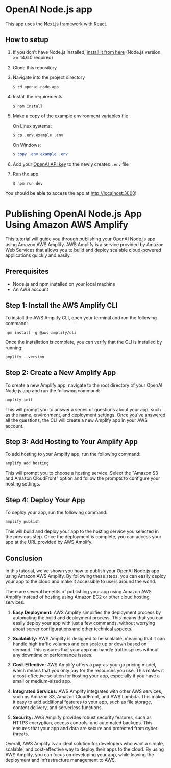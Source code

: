 # OpenAI Node.js app

This app uses the [Next.js](https://nextjs.org/) framework with [React](https://reactjs.org/).

## How to setup

1. If you don’t have Node.js installed, [install it from here](https://nodejs.org/en/) (Node.js version >= 14.6.0 required)

2. Clone this repository

3. Navigate into the project directory

   ```bash
   $ cd openai-node-app
   ```

4. Install the requirements

   ```bash
   $ npm install
   ```

5. Make a copy of the example environment variables file

   On Linux systems: 
   ```bash
   $ cp .env.example .env
   ```
   On Windows:
   ```powershell
   $ copy .env.example .env
   ```
6. Add your [OpenAI API key](https://platform.openai.com/account/api-keys) to the newly created `.env` file

7. Run the app

   ```bash
   $ npm run dev
   ```

You should be able to access the app at [http://localhost:3000](http://localhost:3000)! 



# Publishing OpenAI Node.js App Using Amazon AWS Amplify

This tutorial will guide you through publishing your OpenAI Node.js app using Amazon AWS Amplify. AWS Amplify is a service provided by Amazon Web Services that allows you to build and deploy scalable cloud-powered applications quickly and easily.

## Prerequisites

- Node.js and npm installed on your local machine
- An AWS account

## Step 1: Install the AWS Amplify CLI

To install the AWS Amplify CLI, open your terminal and run the following command:

```
npm install -g @aws-amplify/cli
```

Once the installation is complete, you can verify that the CLI is installed by running:

```
amplify --version
```

## Step 2: Create a New Amplify App

To create a new Amplify app, navigate to the root directory of your OpenAI Node.js app and run the following command:

```
amplify init
```

This will prompt you to answer a series of questions about your app, such as the name, environment, and deployment settings. Once you've answered all the questions, the CLI will create a new Amplify app in your AWS account.

## Step 3: Add Hosting to Your Amplify App

To add hosting to your Amplify app, run the following command:

```
amplify add hosting
```

This will prompt you to choose a hosting service. Select the "Amazon S3 and Amazon CloudFront" option and follow the prompts to configure your hosting settings.

## Step 4: Deploy Your App

To deploy your app, run the following command:

```
amplify publish
```

This will build and deploy your app to the hosting service you selected in the previous step. Once the deployment is complete, you can access your app at the URL provided by AWS Amplify.

## Conclusion

In this tutorial, we've shown you how to publish your OpenAI Node.js app using Amazon AWS Amplify. By following these steps, you can easily deploy your app to the cloud and make it accessible to users around the world.


There are several benefits of publishing your app using Amazon AWS Amplify instead of hosting using Amazon EC2 or other cloud hosting services. 

1. **Easy Deployment:** AWS Amplify simplifies the deployment process by automating the build and deployment process. This means that you can easily deploy your app with just a few commands, without worrying about server configurations and other technical aspects.

2. **Scalability:** AWS Amplify is designed to be scalable, meaning that it can handle high traffic volumes and can scale up or down based on demand. This ensures that your app can handle traffic spikes without any downtime or performance issues.

3. **Cost-Effective:** AWS Amplify offers a pay-as-you-go pricing model, which means that you only pay for the resources you use. This makes it a cost-effective solution for hosting your app, especially if you have a small or medium-sized app.

4. **Integrated Services:** AWS Amplify integrates with other AWS services, such as Amazon S3, Amazon CloudFront, and AWS Lambda. This makes it easy to add additional features to your app, such as file storage, content delivery, and serverless functions.

5. **Security:** AWS Amplify provides robust security features, such as HTTPS encryption, access controls, and automated backups. This ensures that your app and data are secure and protected from cyber threats.

Overall, AWS Amplify is an ideal solution for developers who want a simple, scalable, and cost-effective way to deploy their apps to the cloud. By using AWS Amplify, you can focus on developing your app, while leaving the deployment and infrastructure management to AWS.